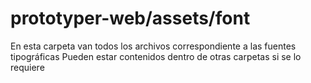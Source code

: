 # prototyper-web/assets/font
En esta carpeta van todos los archivos correspondiente a las fuentes tipográficas
Pueden estar contenidos dentro de otras carpetas si se lo requiere
